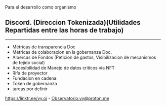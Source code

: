 Para el desarrollo como organismo

Discord. (Direccion Tokenizada)(Utilidades Repartidas entre las horas de trabajo)
---

---

+ Métricas de transparencia Doc
+ Métricas de colaboracion en la gobernanza Doc.
+ Albercas de Fondos (Peticion de gastos, Visibilizacion de mecanismos de tejido social)
+ Accesibilidad de Manejo de datos criticos via NFT
+ Rifa de proyector
+ Fundacion en cadena
+ Token de gobernanza
+ tareas por definir

https://linktr.ee/vy.oi  -  Observatorio.vy@proton.me

